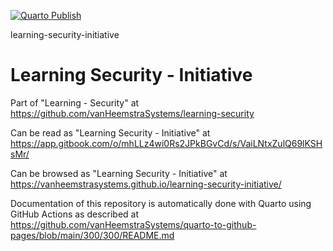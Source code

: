 [![Quarto Publish](https://github.com/vanHeemstraSystems/learning-security-initiative/actions/workflows/publish.yml/badge.svg)](https://github.com/vanHeemstraSystems/learning-security-initiative/actions/workflows/publish.yml)

learning-security-initiative
# Learning Security - Initiative

Part of "Learning - Security" at https://github.com/vanHeemstraSystems/learning-security

Can be read as "Learning Security - Initiative" at https://app.gitbook.com/o/mhLLz4wi0Rs2JPkBGvCd/s/VaiLNtxZulQ69lKSHsMr/

Can be browsed as "Learning Security - Initiative" at https://vanheemstrasystems.github.io/learning-security-initiative/

Documentation of this repository is automatically done with Quarto using GitHub Actions as described at https://github.com/vanHeemstraSystems/quarto-to-github-pages/blob/main/300/300/README.md
